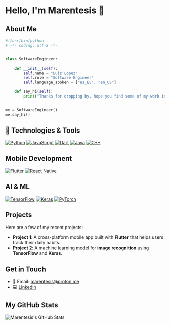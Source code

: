 
# Hello, I'm Marentesis 👋

## About Me


```python
#!/usr/bin/python
# -*- coding: utf-8 -*-


class SoftwareEngineer:

    def __init__(self):
        self.name = "Luiz Lopez"
        self.role = "Software Engineer"
        self.language_spoken = ["es_ES", "en_US"]

    def say_hi(self):
        print("Thanks for dropping by, hope you find some of my work interesting.")


me = SoftwareEngineer()
me.say_hi()
```
## 🔨 Technologies & Tools
[![Python](https://img.shields.io/badge/Python-3776AB?style=flat&logo=python&logoColor=white)](https://www.python.org/)
[![JavaScript](https://img.shields.io/badge/JavaScript-F7DF1E?style=flat&logo=javascript&logoColor=black)](https://developer.mozilla.org/en-US/docs/Web/JavaScript)
[![Dart](https://img.shields.io/badge/Dart-0175C2?style=flat&logo=dart&logoColor=white)](https://dart.dev/)
[![Java](https://img.shields.io/badge/Java-007396?style=flat&logo=java&logoColor=white)](https://www.java.com/)
[![C++](https://img.shields.io/badge/C++-00599C?style=flat&logo=cplusplus&logoColor=white)](https://isocpp.org/)

## Mobile Development
[![Flutter](https://img.shields.io/badge/Flutter-02569B?style=flat&logo=flutter&logoColor=white)](https://flutter.dev/)
[![React Native](https://img.shields.io/badge/React_Native-61DAFB?style=flat&logo=react&logoColor=black)](https://reactnative.dev/)

## AI & ML
[![TensorFlow](https://img.shields.io/badge/TensorFlow-FF6F00?style=flat&logo=tensorflow&logoColor=white)](https://www.tensorflow.org/)
[![Keras](https://img.shields.io/badge/Keras-D00000?style=flat&logo=keras&logoColor=white)](https://keras.io/)
[![PyTorch](https://img.shields.io/badge/PyTorch-EE4C2C?style=flat&logo=pytorch&logoColor=white)](https://pytorch.org/)

## Projects
Here are a few of my recent projects:

- **Project 1**: A cross-platform mobile app built with **Flutter** that helps users track their daily habits.
- **Project 2**: A machine learning model for **image recognition** using **TensorFlow** and **Keras**.

## Get in Touch
- 📧 Email: marentesis@proton.me
- 💻 [LinkedIn](https://www.linkedin.com/in/luiz-lopez-marentes-90b721325/)


## My GitHub Stats
![Marentesis's GitHub Stats](https://github-readme-stats.vercel.app/api?username=Marent3sisDev&show_icons=true&count_private=true&theme=dark)

